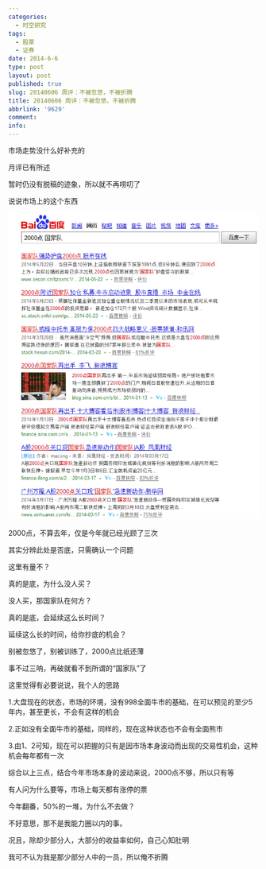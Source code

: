 ```yaml
---
categories:
  - 时空研究
tags:
  - 股票
  - 证券
date: 2014-6-6
type: post
layout: post
published: true
slug: 20140606 周评：不被忽悠，不被折腾
title: 20140606 周评：不被忽悠，不被折腾
abbrlink: '9629'
comment:
info:
---
```


市场走势没什么好补充的

月评已有所述

暂时仍没有脱稿的迹象，所以就不再唠叨了


说说市场上的这个东西

![20140604-0](/images/20140604-0.gif)

2000点，不算去年，仅是今年就已经光顾了三次

其实分辨此处是否底，只需确认一个问题

这里有量不？

真的是底，为什么没人买？

没人买，那国家队在何方？

真的是底，会延续这么长时间？

延续这么长的时间，给你抄底的机会？

别被忽悠了，别被训练了，2000点比纸还薄

事不过三呐，再破就看不到所谓的“国家队”了


这里觉得有必要说说，我个人的思路

1.大盘现在的状态，市场的环境，没有998全面牛市的基础，在可以预见的至少5年内，甚至更长，不会有这样的机会

2.正如没有全面牛市的基础，同样的，现在这种状态也不会有全面熊市

3.由1、2可知，现在可以把握的只有是因市场本身波动而出现的交易性机会，这种机会每年都有一次

综合以上三点，结合今年市场本身的波动来说，2000点不够，所以只有等

有人问为什么要等，市场上每天都有涨停的票

今年翻番，50%的一堆，为什么不去做？

不好意思，那不是我能力圈以内的事。

况且，除却少部分人，大部分的收益率如何，自己心知肚明

我可不认为我是那少部分人中的一员，所以俺不折腾
